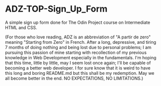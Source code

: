 # ADZ-TOP-Sign_Up_Form
A simple sign up form done for The Odin Project course on Intermediate HTML and CSS.

(For those who love reading, ADZ is an abbreviation of "A partir de zero" meaning "Starting from Zero" in French. After a long, depressive, and tiring 7 months of doing nothing and being lost due to personal problems; I am pursuing this passion of mine starting with recollection of my previous knowledge in Web Development especially in the fundamentals. I'm hoping that this time, little by little, may I seem lost once again; I'll be capable of becoming a better web developer. I for sure know that it is weird to have this long and boring README.md but this shall be my redemption. May we all become better in the end. NO EXPECTATIONS, NO LIMITATIONS.)